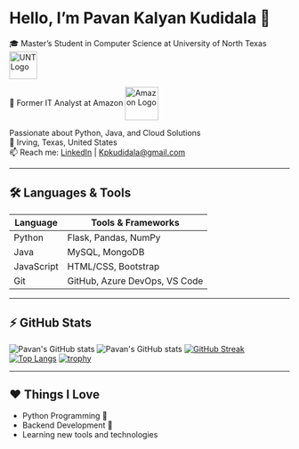 # Hello, I’m Pavan Kalyan Kudidala 👋
🎓 Master’s Student in Computer Science at University of North Texas 
                                                                     <img src="https://s3-eu-west-1.amazonaws.com/assets.in-part.com/universities/309/2xggVBWOTma3ZBDf8PkN_unt-logo-university-of-north-texas.png" alt="UNT Logo" width="50" style="vertical-align: middle;"/>


💼 Former IT Analyst at Amazon <img src="https://upload.wikimedia.org/wikipedia/commons/a/a9/Amazon_logo.svg" alt="Amazon Logo" width="60" style="vertical-align: middle;"/>


Passionate about Python, Java, and Cloud Solutions  
📍 Irving, Texas, United States  
📫 Reach me: [LinkedIn](https://www.linkedin.com/in/pavan-kalyan-kudidala-250031257/) | Kpkudidala@gmail.com  


---

## 🛠️ Languages & Tools

| Language | Tools & Frameworks |
|----------|---------------------|
| Python | Flask, Pandas, NumPy |
| Java | MySQL, MongoDB |
| JavaScript | HTML/CSS, Bootstrap |
| Git | GitHub, Azure DevOps, VS Code |

---

## ⚡ GitHub Stats

![Pavan's GitHub stats](https://github-readme-stats.vercel.app/api?username=Kudidalapavan&show_icons=true&theme=dark)
![Pavan's GitHub stats](https://github-readme-stats.vercel.app/api?username=Kudidalapavan&show_icons=true&theme=dark)
[![GitHub Streak](https://github-readme-streak-stats.herokuapp.com/?user=Kudidalapavan&theme=dark)](https://git.io/streak-stats)
[![Top Langs](https://github-readme-stats.vercel.app/api/top-langs/?username=Kudidalapavan&layout=compact&theme=dark)](https://github.com/anuraghazra/github-readme-stats)
[![trophy](https://github-profile-trophy.vercel.app/?username=Kudidalapavan&theme=algolia)](https://github.com/ryo-ma/github-profile-trophy)


---

## ❤️ Things I Love
- Python Programming 🐍  
- Backend Development 🔧  
- Learning new tools and technologies   


